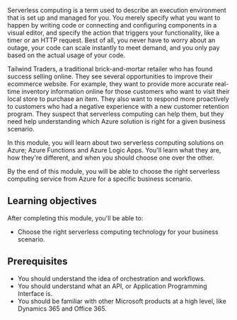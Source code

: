 Serverless computing is a term used to describe an execution environment that is set up and managed for you.  You merely specify what you want to happen by writing code or connecting and configuring components in a visual editor, and specify the action that triggers your functionality, like a timer or an HTTP request.  Best of all, you never have to worry about an outage, your code can scale instantly to meet demand, and you only pay based on the actual usage of your code.

Tailwind Traders, a traditional brick-and-mortar retailer who has found success selling online.  They see several opportunities to improve their ecommerce website.  For example, they want to provide more accurate real-time inventory information online for those customers who want to visit their local store to purchase an item.  They also want to respond more proactively to customers who had a negative experience with a new customer retention program.  They suspect that serverless computing can help them, but they need help understanding which Azure solution is right for a given business scenario.

In this module, you will learn about two serverless computing solutions on Azure; Azure Functions and Azure Logic Apps.  You'll learn what they are, how they're different, and when you should choose one over the other.

By the end of this module, you will be able to choose the right serverless computing service from Azure for a specific business scenario.

## Learning objectives

After completing this module, you'll be able to:

- Choose the right serverless computing technology for your business scenario.

## Prerequisites

- You should understand the idea of orchestration and workflows.
- You should understand what an API, or Application Programming Interface is.
- You should be familiar with other Microsoft products at a high level, like Dynamics 365 and Office 365.
